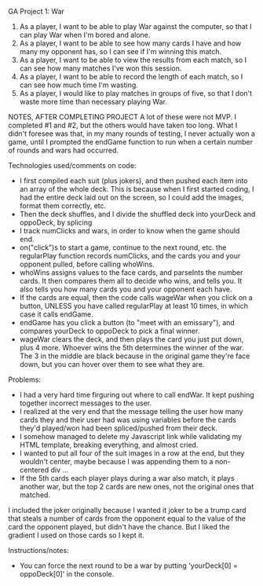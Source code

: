 GA Project 1: War

1. As a player, I want to be able to play War against the computer, so that I can play War when I'm bored and alone.
2. As a player, I want to be able to see how many cards I have and how many my opponent has, so I can see if I'm winning this match.
3. As a player, I want to be able to view the results from each match, so I can see how many matches I've won this session.
4. As a player, I want to be able to record the length of each match, so I can see how much time I'm wasting.
5. As a player, I would like to play matches in groups of five, so that I don't waste more time than necessary playing War.

NOTES, AFTER COMPLETING PROJECT
A lot of these were not MVP. I completed #1 and #2, but the others would have taken too long. What I didn't foresee was that, in my many rounds of testing, I never actually won a game, until I prompted the endGame function to run when a certain number of rounds and wars had occurred.

Technologies used/comments on code:
- I first compiled each suit (plus jokers), and then pushed each item into an array of the whole deck. This is because when I first started coding, I had the entire deck laid out on the screen, so I could add the images, format them correctly, etc. 
- Then the deck shuffles, and I divide the shuffled deck into yourDeck and oppoDeck, by splicing
- I track numClicks and wars, in order to know when the game should end.
- on("click")s to start a game, continue to the next round, etc. the regularPlay function records numClicks, and the cards you and your opponent pulled, before calling whoWins.
- whoWins assigns values to the face cards, and parseInts the number cards. It then compares them all to decide who wins, and tells you. It also tells you how many cards you and your opponent each have.
- If the cards are equal, then the code calls wageWar when you click on a button, UNLESS you have called regularPlay at least 10 times, in which case it calls endGame.
- endGame has you click a button (to "meet with an emissary"), and compares yourDeck to oppoDeck to pick a final winner.
- wageWar clears the deck, and then plays the card you just put down, plus 4 more. Whoever wins the 5th determines the winner of the war. The 3 in the middle are black because in the original game they're face down, but you can hover over them to see what they are.

Problems:
- I had a very hard time firguring out where to call endWar. It kept pushing together incorrect messages to the user.
- I realized at the very end that the message telling the user how many cards they and their user had was using variables before the cards they'd played/won had been spliced/pushed from their deck.
- I somehow managed to delete my Javascript link while validating my HTML template, breaking everything, and almost cried.
- I wanted to put all four of the suit images in a row at the end, but they wouldn't center, maybe because I was appending them to a non-centered div ...
- If the 5th cards each player plays during a war also match, it plays another war, but the top 2 cards are new ones, not the original ones that matched.

I included the joker originally because I wanted it joker to be a trump card that steals a number of cards from the opponent equal to the value of the card the opponent played, but didn't have the chance. But I liked the gradient I used on those cards so I kept it.

Instructions/notes:
- You can force the next round to be a war by putting 'yourDeck[0] = oppoDeck[0]' in the console.